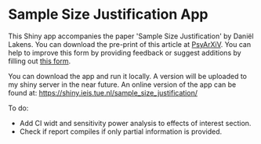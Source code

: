 # Sample Size Justification App

This Shiny app accompanies the paper 'Sample Size Justification' by Daniël Lakens. You can download the pre-print of this article at [PsyArXiV](https://psyarxiv.com/9d3yf/). You can help to improve this form by providing feedback or suggest additions by filling out [this form](https://docs.google.com/forms/d/e/1FAIpQLSdWAtBdv2VnlIWMwSeHK9syZnAw5P2Q9yJs_9hvFy0j9daSYQ/viewform?usp=sf_link). 

You can download the app and run it locally. A version will be uploaded to my shiny server in the near future. An online version of the app can be found at: https://shiny.ieis.tue.nl/sample_size_justification/

To do:

- Add CI widt and sensitivity power analysis to effects of interest section.
- Check if report compiles if only partial information is provided.